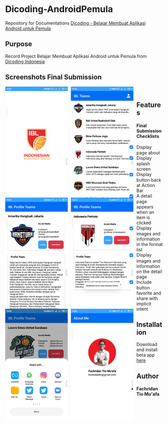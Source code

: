 # Dicoding-AndroidPemula
Repository for Documentations [Dicoding - Belajar Membuat Aplikasi Android untuk Pemula](https://www.dicoding.com/academies/51)

## Purpose
Record Project Belajar Membuat Aplikasi Android untuk Pemula from [Dicoding Indonesia](https://www.dicoding.com/)

## Screenshots Final Submission
<img src="https://raw.githubusercontent.com/fachridantm/Dicoding-AndroidPemula/main/IBLTeams/app/screenshots/screenshot-1620381537770.jpg"
     alt="Splash Screen" 
     style="float: left; margin-right: 10px;"
     width="200" /> <img src="https://raw.githubusercontent.com/fachridantm/Dicoding-AndroidPemula/main/IBLTeams/app/screenshots/screenshot-1616116691821.jpg"
     alt="Home Screen"
     style="float: left; margin-right: 10px;"
     width="200" /> <img src="https://raw.githubusercontent.com/fachridantm/Dicoding-AndroidPemula/main/IBLTeams/app/screenshots/screenshot-1616116732207.jpg"
     alt="Detail Screen"
     style="float: left; margin-right: 10px;"
     width="200" />  
     <img src="https://raw.githubusercontent.com/fachridantm/Dicoding-AndroidPemula/main/IBLTeams/app/screenshots/screenshot-1616116753676.jpg"
     alt="Detail Screen with Favorite"
     style="float: left; margin-right: 10px;"
     width="200" /> <img src="https://raw.githubusercontent.com/fachridantm/Dicoding-AndroidPemula/main/IBLTeams/app/screenshots/screenshot-1616143112478.jpg"
     alt="Detail Screen with Share"
     style="float: left; margin-right: 10px;"
     width="200" /> <img src="https://raw.githubusercontent.com/fachridantm/Dicoding-AndroidPemula/main/IBLTeams/app/screenshots/screenshot-1616116770009.jpg"
     alt="About Screen"
     style="float: left; margin-right: 10px;"
     width="200" />

 ## Features
#### Final Submission Checklists

- [x] Display page about
- [x] Display splash screen
- [x] Display button back at Action Bar
- [x] A detail page appears when an item is clicked
- [x] Display images and information in the format list
- [x] Display images and information on the detail page
- [x] Include button favorite and share with implicit intent

## Installation
Download and install beta app [here](https://github.com/fachridantm/Dicoding-AndroidPemula/releases/download/v.1.0-beta/app-debug.apk)

## Author
* #### Fachridan Tio Mu'afa
